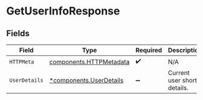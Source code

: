 # GetUserInfoResponse


## Fields

| Field                                                              | Type                                                               | Required                                                           | Description                                                        |
| ------------------------------------------------------------------ | ------------------------------------------------------------------ | ------------------------------------------------------------------ | ------------------------------------------------------------------ |
| `HTTPMeta`                                                         | [components.HTTPMetadata](../../models/components/httpmetadata.md) | :heavy_check_mark:                                                 | N/A                                                                |
| `UserDetails`                                                      | [*components.UserDetails](../../models/components/userdetails.md)  | :heavy_minus_sign:                                                 | Current user short details.                                        |